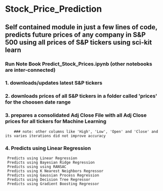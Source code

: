 # Stock_Price_Prediction
## Self contained module in just a few lines of code, predicts future prices of any company in S&P 500 using all prices of S&P tickers using sci-kit learn
### Run Note Book Predict_Stock_Prices.ipynb (other notebooks are inter-connected)
  ### 1. downloads/updates latest S&P tickers 
  ### 2. downloads prices of all S&P tickers in a folder called 'prices' for the choosen date range
  ### 3. prepares a consolidated Adj Close File with all Adj Close prices for all tickers for Machine Learning
        ### note: other columns like 'High', 'Low', 'Open' and 'Close' and its varies iterations did not improve accuracy
  ### 4. Predicts using Linear Regression
     Predicts using Linear Regression
     Predicts using Bayesian Ridge Regression
     Predicts using using RANSAC
     Predicts using K Nearest Neighbors Regressor
     Predicts using Gaussian Process Regression
     Predicts using Decision Tree Regressor
     Predicts using Gradient Boosting Regressor
